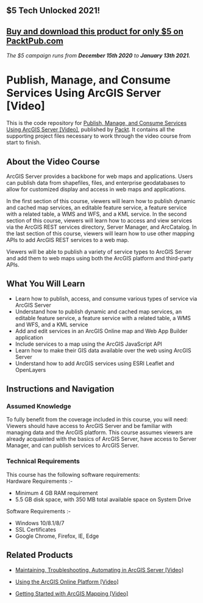 ## $5 Tech Unlocked 2021!
[Buy and download this product for only $5 on PacktPub.com](https://www.packtpub.com/)
-----
*The $5 campaign         runs from __December 15th 2020__ to __January 13th 2021.__*

# Publish, Manage, and Consume Services Using ArcGIS Server [Video]
This is the code repository for [Publish, Manage, and Consume Services Using ArcGIS Server [Video]](https://www.packtpub.com/application-development/publish-manage-and-consume-services-using-arcgis-server-video?utm_source=github&utm_medium=repository&utm_campaign=9781788475136), published by [Packt](https://www.packtpub.com/?utm_source=github). It contains all the supporting project files necessary to work through the video course from start to finish.
## About the Video Course
ArcGIS Server provides a backbone for web maps and applications. Users can publish data from shapefiles, files, and enterprise geodatabases to allow for customized display and access in web maps and applications.

In the first section of this course, viewers will learn how to publish dynamic and cached map services, an editable feature service, a feature service with a related table, a WMS and WFS, and a KML service. In the second section of this course, viewers will learn how to access and view services via the ArcGIS REST services directory, Server Manager, and ArcCatalog. In the last section of this course, viewers will learn how to use other mapping APIs to add ArcGIS REST services to a web map.

Viewers will be able to publish a variety of service types to ArcGIS Server and add them to web maps using both the ArcGIS platform and third-party APIs.

<H2>What You Will Learn</H2>
<DIV class=book-info-will-learn-text>
<UL>
<LI>Learn how to publish, access, and consume various types of service via ArcGIS Server 
<LI>Understand how to publish dynamic and cached map services, an editable feature service, a feature service with a related table, a WMS and WFS, and a KML service 
<LI>Add and edit services in an ArcGIS Online map and Web App Builder application&nbsp; 
<LI>Include services to a map using the ArcGIS JavaScript API 
<LI>Learn how to make their GIS data available over the web using ArcGIS Server 
<LI>Understand how to add ArcGIS services using ESRI Leaflet and OpenLayers </LI></UL></DIV>

## Instructions and Navigation
### Assumed Knowledge
To fully benefit from the coverage included in this course, you will need:<br/>
Viewers should have access to ArcGIS Server and be familiar with managing data and the ArcGIS platform. This course assumes viewers are already acquainted with the basics of ArcGIS Server, have access to Server Manager, and can publish services to ArcGIS Server.
### Technical Requirements
This course has the following software requirements:<br/>
Hardware Requirements :-

- Minimum 4 GB RAM requirement
- 5.5 GB disk space, with 350 MB total available space on System Drive

Software Requirements :-

- Windows 10/8.1/8/7
- SSL Certificates
- Google Chrome, Firefox, IE, Edge

## Related Products
* [Maintaining, Troubleshooting, Automating in ArcGIS Server [Video]](https://www.packtpub.com/application-development/publish-manage-and-consume-services-using-arcgis-server-video?utm_source=github&utm_medium=repository&utm_campaign=9781788475136)

* [Using the ArcGIS Online Platform [Video]](https://www.packtpub.com/application-development/publish-manage-and-consume-services-using-arcgis-server-video?utm_source=github&utm_medium=repository&utm_campaign=9781788475136)

* [Getting Started with ArcGIS Mapping [Video]](https://www.packtpub.com/application-development/publish-manage-and-consume-services-using-arcgis-server-video?utm_source=github&utm_medium=repository&utm_campaign=9781788475136)

